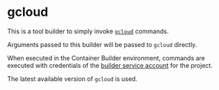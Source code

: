 # gcloud

This is a tool builder to simply invoke
[`gcloud`](https://cloud.google.com/sdk/gcloud/) commands.

Arguments passed to this builder will be passed to `gcloud` directly.

When executed in the Container Builder environment, commands are executed with
credentials of the [builder service
account](https://cloud.google.com/container-builder/docs/permissions) for the
project.

The latest available version of `gcloud` is used.
